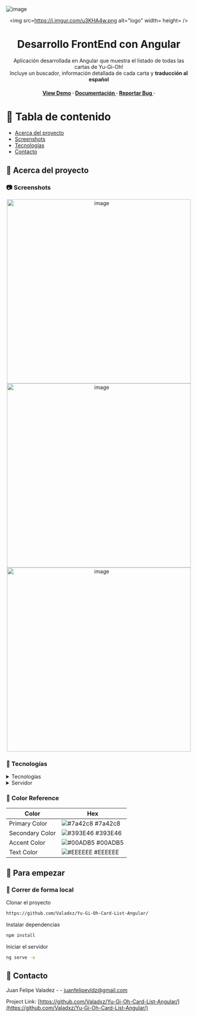 ![image](https://i.imgur.com/3llP2dd.png)
<div align='center'>

<img src=https://i.imgur.com/u3KHA4w.png alt="logo" width= height= />

<h1>Desarrollo FrontEnd con Angular</h1>
<p>Aplicación desarrollada en Angular que muestra el listado de todas las cartas de Yu-Gi-Oh! <br>
Incluye un buscador, información detallada de cada carta y <b>traducción al español</b></p>

<h4> <a href=https://yugioh-cardlist.netlify.app>View Demo</a> <span> · </span> <a href="https://github.com/Valadxz/https://github.com/Valadxz//blob/master/README.md"> Documentación </a> <span> · </span> <a href="https://github.com/Valadxz/https://github.com/Valadxz//issues"> Reportar Bug </a> <span> · </span> 


</div>

# :notebook_with_decorative_cover: Tabla de contenido

- [Acerca del proyecto](#star2-about-the-project)
- [Screenshots](#camera)
- [Tecnologías](#space_invader)
- [Contacto](#handshake-contact)


## :star2: Acerca del proyecto

### :camera: Screenshots
<div align="center"> <a href="https://yugioh-cardlist.netlify.app"><img src="https://i.imgur.com/3llP2dd.png" alt='image' width='500'/></a> </div>
<div align="center"> <a href="https://yugioh-cardlist.netlify.app"><img src="https://i.imgur.com/buo7Mjl.png" alt='image' width='500'/></a> </div>
<div align="center"> <a href="https://yugioh-cardlist.netlify.app"><img src="https://i.imgur.com/fe8JpV9.png" alt='image' width='500'/></a> </div>


### :space_invader: Tecnologías

<details>
  <summary>
    Tecnologías
  </summary>
  <ul style="list-style-type: none">
    <li>
    <div align="center"><img src="https://upload.wikimedia.org/wikipedia/commons/thumb/c/cf/Angular_full_color_logo.svg/2048px-Angular_full_color_logo.svg.png" alt='image' width='80'/></a> </div>
  </li>
  <li>
    <div align="center"><img src="https://upload.wikimedia.org/wikipedia/commons/thumb/6/61/HTML5_logo_and_wordmark.svg/2048px-HTML5_logo_and_wordmark.svg.png" alt='image' width='80'/></a> </div>
  </li>
  <li>
    <div align="center"><img src="https://upload.wikimedia.org/wikipedia/commons/thumb/d/d5/CSS3_logo_and_wordmark.svg/1200px-CSS3_logo_and_wordmark.svg.png" alt='image' width='80'/></a> </div>
  </li>
  <li>
    <div align="center"><img src="https://www.freepnglogos.com/uploads/javascript-png/png-javascript-badge-picture-8.png" alt='image' width='80'/></a> </div>
  </li>
</ul>
</details>
<details> <summary>Servidor</summary> <ul style="list-style-type: none">
<li><div align="center"><img src="https://upload.wikimedia.org/wikipedia/commons/thumb/b/b8/Netlify_logo.svg/1280px-Netlify_logo.svg.png" alt='image'  width='150'/></a> </li>
</ul> </details>

### :art: Color Reference
| Color | Hex |
| --------------- | ---------------------------------------------------------------- |
| Primary Color | ![#7a42c8](https://via.placeholder.com/10/7a42c8?text=+) #7a42c8 |
| Secondary Color | ![#393E46](https://via.placeholder.com/10/393E46?text=+) #393E46 |
| Accent Color | ![#00ADB5](https://via.placeholder.com/10/00ADB5?text=+) #00ADB5 |
| Text Color | ![#EEEEEE](https://via.placeholder.com/10/EEEEEE?text=+) #EEEEEE |

## :toolbox: Para empezar

### :running: Correr de forma local

Clonar el proyecto

```bash
https://github.com/Valadxz/Yu-Gi-Oh-Card-List-Angular/
```
Instalar dependencias
```bash
npm install
```
Iniciar el servidor
```bash
ng serve -o
```


## :handshake: Contacto

Juan Felipe Valadez - - juanfelipevldz@gmail.com

Project Link: [https://github.com/Valadxz/Yu-Gi-Oh-Card-List-Angular/](https://github.com/Valadxz/Yu-Gi-Oh-Card-List-Angular/)
